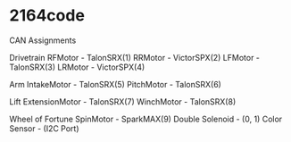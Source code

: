 # 2164code

CAN Assignments

  Drivetrain
    RFMotor - TalonSRX(1)
    RRMotor - VictorSPX(2)
    LFMotor - TalonSRX(3)
    LRMotor - VictorSPX(4)

  Arm
    IntakeMotor - TalonSRX(5)
    PitchMotor - TalonSRX(6)

  Lift
    ExtensionMotor - TalonSRX(7)
    WinchMotor - TalonSRX(8)

  Wheel of Fortune
    SpinMotor - SparkMAX(9)
    Double Solenoid - (0, 1)
    Color Sensor - (I2C Port)

